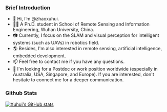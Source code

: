 <!---
zhaoxuhui/zhaoxuhui is a ✨ special ✨ repository because its `README.md` (this file) appears on your GitHub profile.
You can click the Preview link to take a look at your changes.
--->

### Brief Introduction
- 👋 Hi, I’m @zhaoxuhui.
- 👨‍🎓 A Ph.D. student in School of Remote Sensing and Information Engineering, Wuhan University, China.
- 📷 Currently, I focus on the SLAM and visual perception for intelligent systems (such as UAVs) in robotics field.
- 🌎 Besides, I'm also interested in remote sensing, artificial intelligence, embedded development.
- 📫 Feel free to contact me if you have any questions.
- 💬 I'm looking for a Postdoc or work position worldwide (especially in Australia, USA, Singapore, and Europe). If you are interested, don't hesitate to connect me for a deeper communication.

### Github Stats
[![Xuhui's GitHub stats](https://github-readme-stats.vercel.app/api?username=zhaoxuhui&show_icons=true&count_private=true)](https://github.com/zhaoxuhui)
